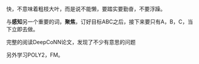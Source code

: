 快，不意味着粗枝大叶，而是说不能懒，要踏实要勤奋，不要浮躁。

与**感知**另一个重要的词，**聚焦**，订好目标ABC之后，接下来要只有A，B，C，当下立即去做。

完整的阅读DeepCoNN论文，发现了不少有意思的问题

另外学习POLY2，FM。

